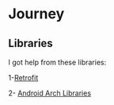 # Journey




## Libraries
I got help from these libraries:

1-[Retrofit](https://square.github.io/retrofit/)

2- [Android Arch Libraries](https://developer.android.com/topic/libraries/architecture/)
